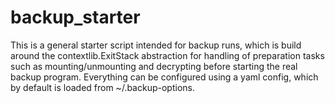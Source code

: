 # backup_starter
This is a general starter script intended for backup runs, which is build around the contextlib.ExitStack abstraction for handling of preparation tasks such as mounting/unmounting and decrypting before starting the real backup program.
Everything can be configured using a yaml config, which by default is loaded from ~/.backup-options.
